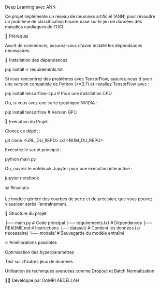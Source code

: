 Deep Learning avec ANN

Ce projet implémente un réseau de neurones artificiel (ANN) pour résoudre un problème de classification binaire basé sur le jeu de données des maladies cardiaques de l'UCI.

📌 Prérequis

Avant de commencer, assurez-vous d'avoir installé les dépendances nécessaires.

🔧 Installation des dépendances

pip install -r requirements.txt

Si vous rencontrez des problèmes avec TensorFlow, assurez-vous d'avoir une version compatible de Python (>=3.7) et installez TensorFlow avec :

pip install tensorflow-cpu # Pour une installation CPU

Ou, si vous avez une carte graphique NVIDIA :

pip install tensorflow # Version GPU

🚀 Exécution du Projet

Clonez ce dépôt :

git clone <URL_DU_REPO>
cd <NOM_DU_REPO>

Exécutez le script principal :

python main.py

Ou, ouvrez le notebook Jupyter pour une exécution interactive :

jupyter notebook

📊 Résultats

Le modèle génère des courbes de perte et de précision, que vous pouvez visualiser après l'entraînement.

📄 Structure du projet

├── main.py # Code principal
├── requirements.txt # Dépendances
├── README.md # Instructions
├── dataset/ # Contient les données (si nécessaire)
└── models/ # Sauvegarde du modèle entraîné

🔥 Améliorations possibles

Optimisation des hyperparamètres

Test sur d'autres jeux de données

Utilisation de techniques avancées comme Dropout et Batch Normalization

👨‍💻 Développé par DAMRI ABDELLAH
